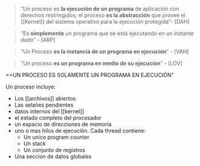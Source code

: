 >“Un proceso es **la ejecución de un programa** de aplicación con derechos restringidos; el proceso **es la abstracción** que provee el [[Kernel]] del sistema operativo para la ejecución protegida”- [DAH]

>“Es **simplemente** un programa que se está ejecutando en un instante dado” - [ARP]

>“Un Proceso **es la instancia de un programa en ejecución**” - [VAH]

>“Un proceso **es un programa en medio de su ejecución**” - [LOV]

==UN PROCESO ES SOLAMENTE UN PROGRAMA EN EJECUCIÓN"

Un proceso incluye: 
- Los [[archivos]] abiertos
- Las selañes pendientes
- datos internos del [[kernel]]
- el estado completo del procesador 
- un espacio de direcciones de memoria 
- uno o mas hilos de ejecución. Cada thread contiene:
	- Un unico program counter 
	- Un stack 
	- Un conjunto de registros
- Una seccion de datos globales


